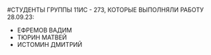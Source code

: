 #СТУДЕНТЫ ГРУППЫ 11ИС - 273, КОТОРЫЕ ВЫПОЛНЯЛИ РАБОТУ 28.09.23:
- ЕФРЕМОВ ВАДИМ
- ТЮРИН МАТВЕЙ
- ИСТОМИН ДМИТРИЙ
